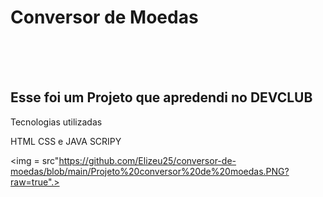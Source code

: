 <h1>Conversor de Moedas </h1>
<br>
<br>
<br>
<h2>Esse foi um Projeto que apredendi no DEVCLUB</h2>
<P>Tecnologias utilizadas </P>
<P>HTML CSS e JAVA SCRIPY</P>

<img = src"https://github.com/Elizeu25/conversor-de-moedas/blob/main/Projeto%20conversor%20de%20moedas.PNG?raw=true".>

